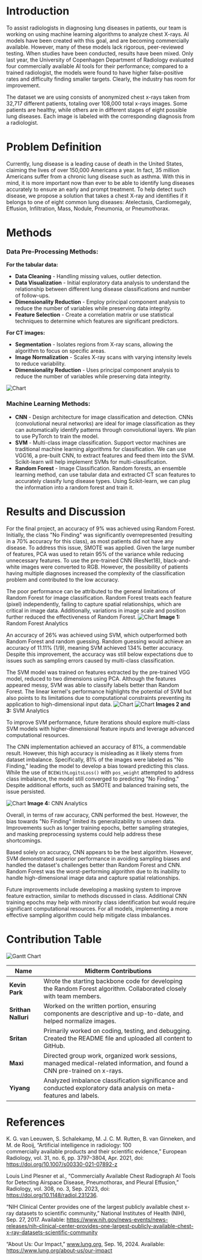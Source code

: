 # Introduction
To assist radiologists in diagnosing lung diseases in patients, our team is working on using machine learning algorithms to analyze chest X-rays. AI models have been created with this goal, and are becoming commercially available. However, many of these models lack rigorous, peer-reviewed testing. When studies have been conducted, results have been mixed. Only last year, the University of Copenhagen Department of Radiology evaluated four commercially available AI tools for their performance; compared to a trained radiologist, the models were found to have higher false-positive rates and difficulty finding smaller targets. Clearly, the industry has room for improvement.

The dataset we are using consists of anonymized chest x-rays taken from 32,717 different patients, totaling over 108,000 total x-rays images. Some patients are healthy, while others are in different stages of eight possible lung diseases. Each image is labeled with the corresponding diagnosis from a radiologist.

# Problem Definition
Currently, lung disease is a leading cause of death in the United States, claiming the lives of over 150,000 Americans a year. In fact, 35 million Americans suffer from a chronic lung disease such as asthma. With this in mind, it is more important now than ever to be able to identify lung diseases accurately to ensure an early and prompt treatment. To help detect such disease, we propose a solution that takes a chest X-ray and identifies if it belongs to one of eight common lung diseases: Atelectasis, Cardiomegaly, Effusion, Infiltration, Mass, Nodule, Pneumonia, or Pneumothorax.

# Methods
### Data Pre-Processing Methods:
**For the tabular data:**
- **Data Cleaning** - Handling missing values, outlier detection.
- **Data Visualization** - Initial exploratory data analysis to understand the relationship between different lung disease classifications and number of follow-ups.
- **Dimensionality Reduction** - Employ principal component analysis to reduce the number of variables while preserving data integrity.
- **Feature Selection** - Create a correlation matrix or use statistical techniques to determine which features are significant predictors.

**For CT images:**
- **Segmentation** - Isolates regions from X-ray scans, allowing the algorithm to focus on specific areas.
- **Image Normalization** - Scales X-ray scans with varying intensity levels to reduce variability.
- **Dimensionality Reduction** - Uses principal component analysis to reduce the number of variables while preserving data integrity.

![Chart](SS.png)

### Machine Learning Methods:
- **CNN** - Design architecture for image classification and detection. CNNs (convolutional neural networks) are ideal for image classification as they can automatically identify patterns through convolutional layers. We plan to use PyTorch to train the model.
- **SVM** - Multi-class image classification. Support vector machines are traditional machine learning algorithms for classification. We can use VGG16, a pre-built CNN, to extract features and feed them into the SVM. Scikit-learn will help implement SVMs for multi-classification.
- **Random Forest** - Image Classification. Random forests, an ensemble learning method, can use tabular data and extracted CT scan features to accurately classify lung disease types. Using Scikit-learn, we can plug the information into a random forest and train it.

# Results and Discussion
For the final project, an accuracy of 9% was achieved using Random Forest. Initially, the class "No Finding" was significantly overrepresented (resulting in a 70% accuracy for this class), as most patients did not have any disease. To address this issue, SMOTE was applied. Given the large number of features, PCA was used to retain 95% of the variance while reducing unnecessary features. To use the pre-trained CNN (ResNet18), black-and-white images were converted to RGB. However, the possibility of patients having multiple diagnoses increased the complexity of the classification problem and contributed to the low accuracy.

The poor performance can be attributed to the general limitations of Random Forest for image classification. Random Forest treats each feature (pixel) independently, failing to capture spatial relationships, which are critical in image data. Additionally, variations in image scale and position further reduced the effectiveness of Random Forest.
![Chart](SS1.png)
**Image 1:** Random Forest Analytics

An accuracy of 26% was achieved using SVM, which outperformed both Random Forest and random guessing. Random guessing would achieve an accuracy of 11.11% (1/9), meaning SVM achieved 134% better accuracy. Despite this improvement, the accuracy was still below expectations due to issues such as sampling errors caused by multi-class classification.

The SVM model was trained on features extracted by the pre-trained VGG model, reduced to two dimensions using PCA. Although the features appeared messy, SVM was able to classify labels better than Random Forest. The linear kernel's performance highlights the potential of SVM but also points to its limitations due to computational constraints preventing its application to high-dimensional input data.
![Chart](SS5.png)
![Chart](SS6.png)
**Images 2 and 3:** SVM Analytics

To improve SVM performance, future iterations should explore multi-class SVM models with higher-dimensional feature inputs and leverage advanced computational resources.

The CNN implementation achieved an accuracy of 81%, a commendable result. However, this high accuracy is misleading as it likely stems from dataset imbalance. Specifically, 81% of the images were labeled as "No Finding," leading the model to develop a bias toward predicting this class. While the use of `BCEWithLogitsLoss()` with `pos_weight` attempted to address class imbalance, the model still converged to predicting "No Finding." Despite additional efforts, such as SMOTE and balanced training sets, the issue persisted.

![Chart](SS4.png)
**Image 4:** CNN Analytics

Overall, in terms of raw accuracy, CNN performed the best. However, the bias towards "No Finding" limited its generalizability to unseen data. Improvements such as longer training epochs, better sampling strategies, and masking preprocessing systems could help address these shortcomings.

Based solely on accuracy, CNN appears to be the best algorithm. However, SVM demonstrated superior performance in avoiding sampling biases and handled the dataset's challenges better than Random Forest and CNN. Random Forest was the worst-performing algorithm due to its inability to handle high-dimensional image data and capture spatial relationships.

Future improvements include developing a masking system to improve feature extraction, similar to methods discussed in class. Additional CNN training epochs may help with minority class identification but would require significant computational resources. For all models, implementing a more effective sampling algorithm could help mitigate class imbalances.

# Contribution Table
![Gantt Chart](SS3.png)

| Name           | Midterm Contributions                                                                                                   |
|----------------|--------------------------------------------------------------------------------------------------------------------------|
| **Kevin Park** | Wrote the starting backbone code for developing the Random Forest algorithm. Collaborated closely with team members.    |
| **Srithan Nalluri** | Worked on the written portion, ensuring components are descriptive and up-to-date, and helped normalize images.    |
| **Sritan**     | Primarily worked on coding, testing, and debugging. Created the README file and uploaded all content to GitHub.         |
| **Maxi**       | Directed group work, organized work sessions, managed medical-related information, and found a CNN pre-trained on x-rays. |
| **Yiyang**     | Analyzed imbalance classification significance and conducted exploratory data analysis on meta-features and labels.      |

# References #
K. G. van Leeuwen, S. Schalekamp, M. J. C. M. Rutten, B. van Ginneken, and M. de Rooij, “Artificial intelligence in radiology: 100       
commercially available products and their scientific evidence,” European Radiology, vol. 31, no. 6, pp. 3797–3804, Apr. 2021, doi: https://doi.org/10.1007/s00330-021-07892-z

Louis Lind Plesner et al., “Commercially Available Chest Radiograph AI Tools for Detecting Airspace Disease, Pneumothorax, and Pleural Effusion,” Radiology, vol. 308, no. 3, Sep. 2023, doi: https://doi.org/10.1148/radiol.231236.

“NIH Clinical Center provides one of the largest publicly available chest x-ray datasets to scientific community,” National Institutes of Health (NIH), Sep. 27, 2017. Available: https://www.nih.gov/news-events/news-releases/nih-clinical-center-provides-one-largest-publicly-available-chest-x-ray-datasets-scientific-community

“About Us: Our Impact,” www.lung.org, Sep. 16, 2024. Available: https://www.lung.org/about-us/our-impact
